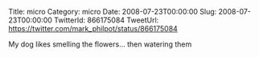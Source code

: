 Title: micro
Category: micro
Date: 2008-07-23T00:00:00
Slug: 2008-07-23T00:00:00
TwitterId: 866175084
TweetUrl: https://twitter.com/mark_philpot/status/866175084

My dog likes smelling the flowers... then watering them